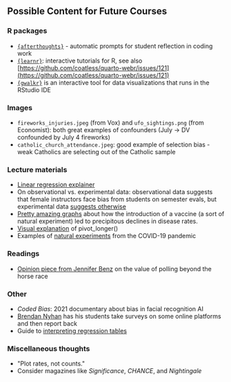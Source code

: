 ## Possible Content for Future Courses

### R packages
* [`{afterthoughts}`](https://ccani007.github.io/afterthoughts/index.html) - automatic prompts for student reflection in coding work
* [`{learnr}`](https://rstudio.github.io/learnr/): interactive tutorials for R, see also [https://github.com/coatless/quarto-webr/issues/121](https://github.com/coatless/quarto-webr/issues/121)
* [`{gwalkr}`](https://github.com/Kanaries/GWalkR) is an interactive tool for data visualizations that runs in the RStudio IDE

### Images
* `fireworks_injuries.jpeg` (from Vox) and `ufo_sightings.png` (from Economist): both great examples of confounders (July -> DV confounded by July 4 fireworks)
* `catholic_church_attendance.jpeg`: good example of selection bias - weak Catholics are selecting out of the Catholic sample

### Lecture materials
* [Linear regression explainer](https://mlu-explain.github.io/linear-regression/)
* On observational vs. experimental data: observational data suggests that female instructors face bias from students on semester evals, but experimental data [suggests otherwise](https://x.com/JohnHolbein1/status/1861964761086459957)
* [Pretty amazing graphs](https://graphics.wsj.com/infectious-diseases-and-vaccines/) about how the introduction of a vaccine (a sort of natural experiment) led to precipitous declines in disease rates.
* [Visual explanation](https://haswal.github.io/pivot/) of pivot_longer()
* Examples of [natural experiments](https://www.nytimes.com/interactive/2025/03/11/upshot/covid-lessons.html) from the COVID-19 pandemic

### Readings
* [Opinion piece from Jennifer Benz](https://www.scientificamerican.com/article/americans-are-moody-and-pollsters-should-pay-attention/) on the value of polling beyond the horse race

### Other
* *Coded Bias*: 2021 documentary about bias in facial recognition AI
* [Brendan Nyhan](https://bpb-us-e1.wpmucdn.com/sites.dartmouth.edu/dist/5/2293/files/2025/04/experiments-syllabus-2025.pdf) has his students take surveys on some online platforms and then report back
* Guide to [interpreting regression tables](https://nathanfavero.substack.com/regression-in-500-words)

### Miscellaneous thoughts
* "Plot rates, not counts."
* Consider magazines like *Significance*, *CHANCE*, and *Nightingale*